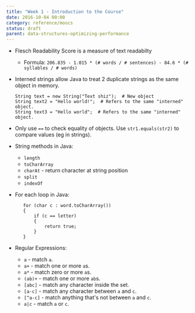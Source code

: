 ```yaml
---
title: "Week 1 - Introduction to the Course"
date: 2016-10-04 00:00
category: reference/moocs
status: draft
parent: data-structures-optimizing-performance
---
```


* Flesch Readability Score is a measure of text readabilty
  * Formula: `206.835 - 1.015 * (# words / # sentences) - 84.6 * (# syllables / # words)`
* Interned strings allow Java to treat 2 duplicate strings as the same object in memory.

      String text = new String("Text shiz");  # New object
      String text2 = "Hello world!";  # Refers to the same "interned" object.
      String text3 = "Hello world";  # Refers to the same "interned" object.

* Only use ``==`` to check equality of objects. Use ``str1.equals(str2)`` to compare values (eg in strings).
* String methods in Java:
  * ``length``
  * ``toCharArray``
  * ``charAt`` - return character at string position
  * ``split``
  * ``indexOf``
 * For each loop in Java:

          for (char c : word.toCharArray())
          {
              if (c == letter)
              {
                  return true;
              }
          }

* Regular Expressions:
  * ``a`` - match ``a``.
  * ``a+`` - match one or more ``a``s.
  * ``a*`` - match zero or more ``a``s.
  * ``(ab)+`` - match one or more ``ab``s.
  * ``[abc]`` - match any character inside the set.
  * ``[a-c]`` - match any character between ``a`` and ``c``.
  * ``[^a-c]`` - match anything that's not between ``a`` and ``c``.
  * ``a|c`` - match ``a`` or ``c``.
